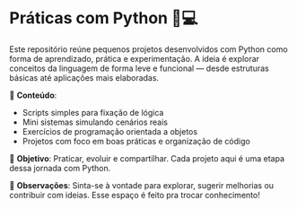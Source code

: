 # Práticas com Python 🐍💻

Este repositório reúne pequenos projetos desenvolvidos com Python como forma de aprendizado, prática e experimentação. A ideia é explorar conceitos da linguagem de forma leve e funcional — desde estruturas básicas até aplicações mais elaboradas.

🧠 **Conteúdo**:
- Scripts simples para fixação de lógica
- Mini sistemas simulando cenários reais
- Exercícios de programação orientada a objetos
- Projetos com foco em boas práticas e organização de código

🚀 **Objetivo**:
Praticar, evoluir e compartilhar. Cada projeto aqui é uma etapa dessa jornada com Python.

📎 **Observações**:
Sinta-se à vontade para explorar, sugerir melhorias ou contribuir com ideias. Esse espaço é feito pra trocar conhecimento!

